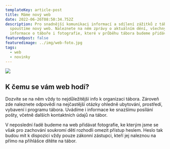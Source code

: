 ```yaml
---
templateKey: article-post
title: Máme nový web
date: 2022-06-26T08:50:34.752Z
description: Pro snadnější komunikaci informací a sdílení zážitků z tábora
  spouštíme nový web. Naleznete na něm zprávy o aktuálním dění, všechny důležité
  informace o táboře i fotografie, které v průběhu tábora budeme přidávat.
featuredpost: false
featuredimage: ../img/web-foto.jpg
tags:
  - web
  - novinky
---
```

![](../img/web-foto.jpg)

## K čemu se vám web hodí?

Dozvíte se na něm vždy to nejdůležitější info k organizaci tábora. Zároveň zde naleznete odpovědi na nejčastější otázky ohledně ubytování, prostředí, vybavení i programu tábora. Uvádíme i informace ke snazšímu posílání pošty, včetně dalších kontaktních údajů na tábor. 

V neposlední řadě budeme na web přidávat fotografie, ke kterým jsme se však pro zachování soukromí dětí rozhodli omezit přístup heslem. Heslo tak budou mít k dispozici vždy pouze zákonní zástupci, kteří jej naleznou na přímo na přihlášce dítěte na tábor.